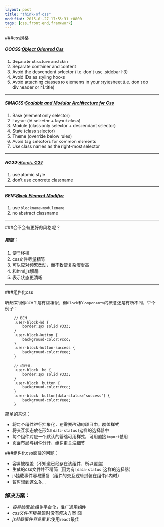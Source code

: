 ```yaml
---
layout: post
title: "think-of-css"
modified: 2015-01-27 17:55:31 +0800
tags: [css,front-end,framework]
---
```



###css风格


##### OOCSS:[Object Oriented Css](https://github.com/stubbornella/oocss/wiki)


1. Separate structure and skin
2. Separate container and content
3. Avoid the descendent selector (i.e. don't use .sidebar h3)
4. Avoid IDs as styling hooks
5. Avoid attaching classes to elements in your stylesheet (i.e. don't do div.header or h1.title)


----
##### SMACSS:[Scalable and Modular Architecture for Css](https://smacss.com/)
1. Base (element only selector)
2. Layout (id selector + layout class)
3. Module (class only selector + descendant selector)
4. State (class selector)
5. Theme (override below rules)
6. Avoid tag selectors for common elements
7. Use class names as the right-most selector


----
##### ACSS:[Atomic CSS](http://www.smashingmagazine.com/2013/08/02/other-interface-atomic-design-sass/)
1. use atomic style
2. don't use concrete classname


----
##### BEM:[Block Element Modifier](http://bem.info)
1. use `blockname-modulename`
2. no abstract classname
	
----
###会不会有更好的风格呢？

##### 期望：
1. 便于移植
2. css文件尽量精简
3. 可以应对频繁改动，而不致使复杂度增高
4. 和html,js解耦
5. 表示状态更清晰
	
---

	
###组件化css


听起来很像`BEM`？是有些相似，但`Block`和`Components`的概念还是有所不同。举个例子：
		
		// BEM
		.user-block-hd {
			border:1px solid #333;
		}
		.user-block-button {
			background-color:#ccc;
		}
		.user-block-button-success {
			background-color:#eee;
		}
		
		// 组件化
		.user-block .hd {
			border:1px solid #333;
		}
		.user-block .button {
			background-color:#ccc;
		}
		.user-block .button[data-status="success"] {
			background-color:#eee;
		}

简单的来说：

- 将每个组件进行抽象化，在需要改动的项目中，覆盖样式
- 将交互状态放在形如`[data-status]`这样的选择器中
- 每个组件对应一个默认的基础可用样式，可用直接`import`使用
- 页面布局与组件分开，组件更关注细节

###组件化css面临的问题：

- 容易被覆盖（不知道已经存在该组件，所以覆盖）
- 生成的css文件并不精简（因为有`[data-status]`这样的选择器）
- js挂载事件容易重复（组件的交互逻辑封装在组件js内时）
- 暂时想到这么多...

### 解决方案：

- *容易被覆盖*:组件平台化，推广通用组件
- *css文件不精简*:暂时没有解决方案 囧
- *js挂载事件容易重复*:使用`react`最佳

